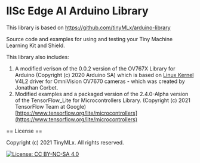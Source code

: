 # IISc Edge AI Arduino Library

This library is based on https://github.com/tinyMLx/arduino-library

Source code and examples for using and testing your Tiny Machine Learning Kit and Shield.

This library also includes:
1) A modified verison of the 0.0.2 version of the OV767X Library for Arduino (Copyright (c) 2020 Arduino SA) which is based on [Linux Kernel](https://www.kernel.org) V4L2 driver for OmniVision OV7670 cameras - which was created by Jonathan Corbet.
2) Modified examples and a packaged version of the 2.4.0-Alpha version of the TensorFlow_Lite for Microcontrollers Library. (Copyright (c) 2021 TensorFlow Team at Google) [https://www.tensorflow.org/lite/microcontrollers](https://www.tensorflow.org/lite/microcontrollers)

== License ==

Copyright (c) 2021 TinyMLx. All rights reserved.

[![License: CC BY-NC-SA 4.0](https://licensebuttons.net/l/by-nc-sa/4.0/80x15.png)](https://creativecommons.org/licenses/by-nc-sa/4.0/)
